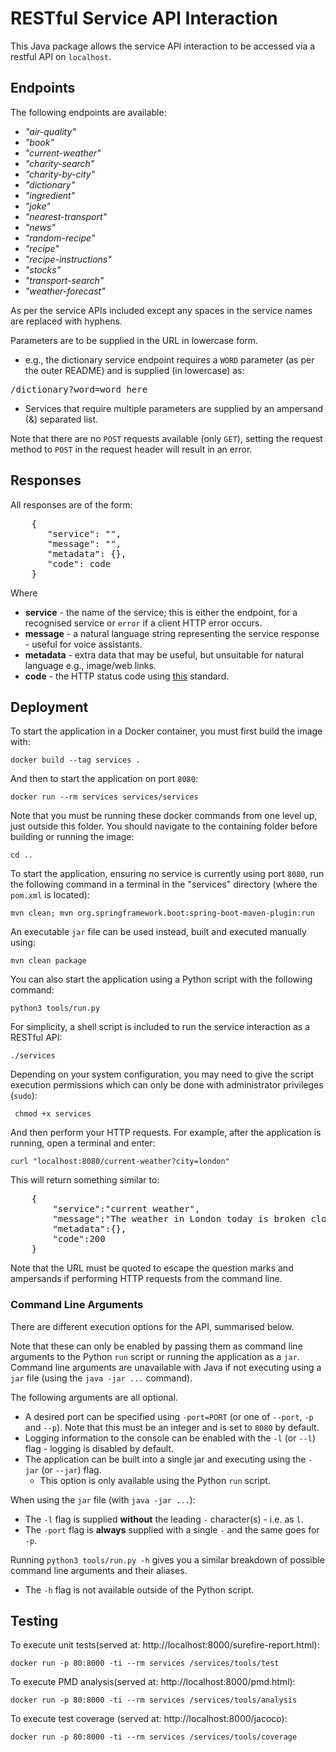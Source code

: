# RESTful Service API Interaction

This Java package allows the service API interaction to be accessed via a restful API on `localhost`.

## Endpoints

The following endpoints are available:

-   _"air-quality"_
-   _"book"_
-   _"current-weather"_
-   _"charity-search"_
-   _"charity-by-city"_
-   _"dictionary"_
-   _"ingredient"_
-   _"joke"_
-   _"nearest-transport"_
-   _"news"_
-   _"random-recipe"_
-   _"recipe"_
-   _"recipe-instructions"_
-   _"stocks"_
-   _"transport-search"_
-   _"weather-forecast"_

As per the service APIs included except any spaces in the service names are replaced with hyphens.

Parameters are to be supplied in the URL in lowercase form.

-   e.g., the dictionary service endpoint requires a `WORD` parameter (as per the outer README) and is supplied (in
    lowercase) as:

<pre>/dictionary?word=word_here</pre>

-   Services that require multiple parameters are supplied by an ampersand (&) separated list.

Note that there are no `POST` requests available (only `GET`), setting the request method to `POST` in the request
header will result in an error.

## Responses

All responses are of the form:

<pre>    {
       "service": "",
       "message": "",
       "metadata": {},
       "code": code
    }
</pre>

Where

-   **service** - the name of the service; this is either the endpoint, for a recognised service or `error` if a client
    HTTP error occurs.
-   **message** - a natural language string representing the service response - useful for voice assistants.
-   **metadata** - extra data that may be useful, but unsuitable for natural language e.g., image/web links.
-   **code** - the HTTP status code using [this](https://developer.mozilla.org/en-US/docs/Web/HTTP/Status) standard.

## Deployment

To start the application in a Docker container, you must first build the image with:

    docker build --tag services .

And then to start the application on port `8080`:

    docker run --rm services services/services

Note that you must be running these docker commands from one level up, just outside this folder. You should navigate to the containing folder before building or running the image:

    cd ..

To start the application, ensuring no service is currently using port `8080`, run the following command in a terminal in
the "services" directory (where the `pom.xml` is located):

    mvn clean; mvn org.springframework.boot:spring-boot-maven-plugin:run

An executable `jar` file can be used instead, built and executed manually using:

    mvn clean package

You can also start the application using a Python script with the following command:

    python3 tools/run.py

For simplicity, a shell script is included to run the service interaction as a RESTful API:

    ./services

Depending on your system configuration, you may need to give the script execution permissions which can only be done with administrator privileges (`sudo`):

     chmod +x services


And then perform your HTTP requests. For example, after the application is running, open a terminal and enter:

    curl "localhost:8080/current-weather?city=london"

This will return something similar to:

<pre>
    {
        "service":"current weather",
        "message":"The weather in London today is broken clouds with the temperature being 7 degrees celsius but will probably feel like 4 degrees celsius. The high will be 7 degrees celsius and the low, 6 degrees celsius. Don't forget to dress warm today!",
        "metadata":{},
        "code":200
    }
</pre>

Note that the URL must be quoted to escape the question marks and ampersands if performing HTTP requests from the
command line.

### Command Line Arguments

There are different execution options for the API, summarised below.

Note that these can only be enabled by passing them as command line arguments to the Python `run` script or running the
application as a `jar`. Command line arguments are unavailable with Java if not executing using a `jar` file (using
the `java -jar ...` command).

The following arguments are all optional.

-   A desired port can be specified using `-port=PORT` (or one of `--port`, `-p` and `--p`). Note that this must be an
    integer and is set to `8080` by default.
-   Logging information to the console can be enabled with the `-l` (or `--l`) flag - logging is disabled by default.
-   The application can be built into a single jar and executing using the `-jar` (or `--jar`) flag.
    -   This option is only available using the Python `run` script.

When using the `jar` file (with `java -jar ...`):

-   The `-l` flag is supplied **without** the leading `-` character(s) - i.e. as `l`.
-   The `-port` flag is **always** supplied with a single `-` and the same goes for `-p`.

Running `python3 tools/run.py -h` gives you a similar breakdown of possible command line arguments and their aliases.

-   The `-h` flag is not available outside of the Python script.

## Testing

To execute unit tests(served at: http://localhost:8000/surefire-report.html):

    docker run -p 80:8000 -ti --rm services /services/tools/test

To execute PMD analysis(served at: http://localhost:8000/pmd.html):

    docker run -p 80:8000 -ti --rm services /services/tools/analysis

To execute test coverage (served at: http://localhost:8000/jacoco):

    docker run -p 80:8000 -ti --rm services /services/tools/coverage
